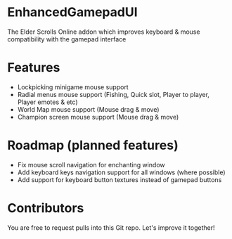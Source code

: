 # EnhancedGamepadUI
The Elder Scrolls Online addon which improves keyboard & mouse compatibility with the gamepad interface

# Features
- Lockpicking minigame mouse support
- Radial menus mouse support (Fishing, Quick slot, Player to player, Player emotes & etc)
- World Map mouse support (Mouse drag & move)
- Champion screen mouse support (Mouse drag & move)

# Roadmap (planned features)
- Fix mouse scroll navigation for enchanting window
- Add keyboard keys navigation support for all windows (where possible)
- Add support for keyboard button textures instead of gamepad buttons

# Contributors
You are free to request pulls into this Git repo. Let's improve it together!
